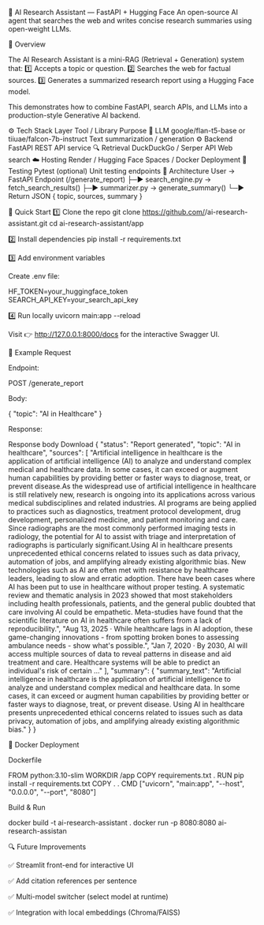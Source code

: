🧠 AI Research Assistant — FastAPI + Hugging Face
An open-source AI agent that searches the web and writes concise research summaries using open-weight LLMs.

📘 Overview

The AI Research Assistant is a mini-RAG (Retrieval + Generation) system that:
1️⃣ Accepts a topic or question.
2️⃣ Searches the web for factual sources.
3️⃣ Generates a summarized research report using a Hugging Face model.

This demonstrates how to combine FastAPI, search APIs, and LLMs into a production-style Generative AI backend.

⚙️ Tech Stack
Layer	Tool / Library	Purpose
🧠 LLM	google/flan-t5-base or tiiuae/falcon-7b-instruct	Text summarization / generation
⚙️ Backend	FastAPI	REST API service
🔍 Retrieval	DuckDuckGo / Serper API	Web search
☁️ Hosting	Render / Hugging Face Spaces / Docker	Deployment
🧪 Testing	Pytest (optional)	Unit testing endpoints
🧩 Architecture
User → FastAPI Endpoint (/generate_report)
        ├─► search_engine.py → fetch_search_results()
        ├─► summarizer.py → generate_summary()
        └─► Return JSON { topic, sources, summary }

🚀 Quick Start
1️⃣ Clone the repo
git clone https://github.com/<yourusername>/ai-research-assistant.git
cd ai-research-assistant/app

2️⃣ Install dependencies
pip install -r requirements.txt

3️⃣ Add environment variables

Create .env file:

HF_TOKEN=your_huggingface_token
SEARCH_API_KEY=your_search_api_key

4️⃣ Run locally
uvicorn main:app --reload


Visit 👉 http://127.0.0.1:8000/docs
 for the interactive Swagger UI.

🧠 Example Request

Endpoint:

POST /generate_report


Body:

{
  "topic": "AI in Healthcare"
}


Response:

	
Response body
Download
{
  "status": "Report generated",
  "topic": "AI in healthcare",
  "sources": [
    "Artificial intelligence in healthcare is the application of artificial intelligence (AI) to analyze and understand complex medical and healthcare data. In some cases, it can exceed or augment human capabilities by providing better or faster ways to diagnose, treat, or prevent disease.As the widespread use of artificial intelligence in healthcare is still relatively new, research is ongoing into its applications across various medical subdisciplines and related industries. AI programs are being applied to practices such as diagnostics, treatment protocol development, drug development, personalized medicine, and patient monitoring and care. Since radiographs are the most commonly performed imaging tests in radiology, the potential for AI to assist with triage and interpretation of radiographs is particularly significant.Using AI in healthcare presents unprecedented ethical concerns related to issues such as data privacy, automation of jobs, and amplifying already existing algorithmic bias. New technologies such as AI are often met with resistance by healthcare leaders, leading to slow and erratic adoption. There have been cases where AI has been put to use in healthcare without proper testing. A systematic review and thematic analysis in 2023 showed that most stakeholders including health professionals, patients, and the general public doubted that care involving AI could be empathetic. Meta-studies have found that the scientific literature on AI in healthcare often suffers from a lack of reproducibility.",
    "Aug 13, 2025 · While healthcare lags in AI adoption, these game-changing innovations - from spotting broken bones to assessing ambulance needs - show what's possible.",
    "Jan 7, 2020 · By 2030, AI will access multiple sources of data to reveal patterns in disease and aid treatment and care. Healthcare systems will be able to predict an individual's risk of certain …"
  ],
  "summary": {
    "summary_text": "Artificial intelligence in healthcare is the application of artificial intelligence to analyze and understand complex medical and healthcare data. In some cases, it can exceed or augment human capabilities by providing better or faster ways to diagnose, treat, or prevent disease. Using AI in healthcare presents unprecedented ethical concerns related to issues such as data privacy, automation of jobs, and amplifying already existing algorithmic bias."
  }
}

🐳 Docker Deployment

Dockerfile

FROM python:3.10-slim
WORKDIR /app
COPY requirements.txt .
RUN pip install -r requirements.txt
COPY . .
CMD ["uvicorn", "main:app", "--host", "0.0.0.0", "--port", "8080"]


Build & Run

docker build -t ai-research-assistant .
docker run -p 8080:8080 ai-research-assistan

🔍 Future Improvements

✅ Streamlit front-end for interactive UI

✅ Add citation references per sentence

✅ Multi-model switcher (select model at runtime)

✅ Integration with local embeddings (Chroma/FAISS)
